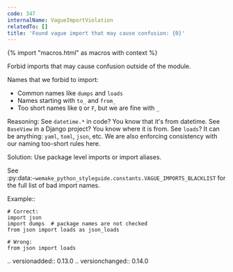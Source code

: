```yaml
---
code: 347
internalName: VagueImportViolation
relatedTo: []
title: 'Found vague import that may cause confusion: {0}'
---
```


{% import "macros.html" as macros with context %}

Forbid imports that may cause confusion outside of the module.

Names that we forbid to import:

  - Common names like `dumps` and `loads`
  - Names starting with `to_` and `from_`
  - Too short names like `Q` or `F`, but we are fine with `_`

Reasoning: See `datetime.*` in code? You know that it's from datetime.
See `BaseView` in a Django project? You know where it is from. See
`loads`? It can be anything: `yaml`, `toml`, `json`, etc. We are also
enforcing consistency with our naming too-short rules here.

Solution: Use package level imports or import aliases.

See
:py:data:`~wemake_python_styleguide.constants.VAGUE_IMPORTS_BLACKLIST`
for the full list of bad import names.

Example::

    # Correct:
    import json
    import dumps  # package names are not checked
    from json import loads as json_loads
    
    # Wrong:
    from json import loads

.. versionadded:: 0.13.0 .. versionchanged:: 0.14.0